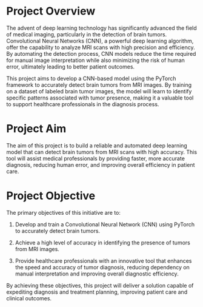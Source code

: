 # Project Overview
The advent of deep learning technology has significantly advanced the field of medical imaging, particularly in the detection of brain tumors. Convolutional Neural Networks (CNN), a powerful deep learning algorithm, offer the capability to analyze MRI scans with high precision and efficiency. By automating the detection process, CNN models reduce the time required for manual image interpretation while also minimizing the risk of human error, ultimately leading to better patient outcomes.

This project aims to develop a CNN-based model using the PyTorch framework to accurately detect brain tumors from MRI images. By training on a dataset of labeled brain tumor images, the model will learn to identify specific patterns associated with tumor presence, making it a valuable tool to support healthcare professionals in the diagnosis process.

# Project Aim
The aim of this project is to build a reliable and automated deep learning model that can detect brain tumors from MRI scans with high accuracy. This tool will assist medical professionals by providing faster, more accurate diagnosis, reducing human error, and improving overall efficiency in patient care.

# Project Objective
The primary objectives of this initiative are to:

1. Develop and train a Convolutional Neural Network (CNN) using PyTorch to accurately detect brain tumors.

2. Achieve a high level of accuracy in identifying the presence of tumors from MRI images.

3. Provide healthcare professionals with an innovative tool that enhances the speed and accuracy of tumor diagnosis, reducing dependency on manual interpretation and improving overall diagnostic efficiency.

By achieving these objectives, this project will deliver a solution capable of expediting diagnosis and treatment planning, improving patient care and clinical outcomes.

